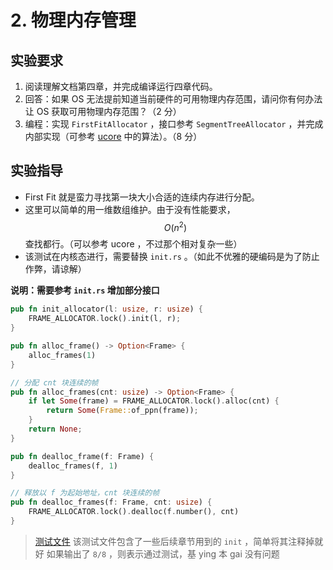 # 2. 物理内存管理

## 实验要求

1. 阅读理解文档第四章，并完成编译运行四章代码。
2. 回答：如果 OS 无法提前知道当前硬件的可用物理内存范围，请问你有何办法让 OS 获取可用物理内存范围？（2 分）
3. 编程：实现 `FirstFitAllocator` ，接口参考 `SegmentTreeAllocator` ，并完成内部实现（可参考 [ucore](https://github.com/LearningOS/ucore_os_lab/blob/master/labcodes_answer/lab2_result/kern/mm/default_pmm.c#L122) 中的算法）。（8 分）

## 实验指导

- First Fit 就是蛮力寻找第一块大小合适的连续内存进行分配。
- 这里可以简单的用一维数组维护。由于没有性能要求，$$O(n^2)$$ 查找都行。（可以参考 ucore ，不过那个相对复杂一些）
- 该测试在内核态进行，需要替换 `init.rs` 。（如此不优雅的硬编码是为了防止作弊，请谅解）

**说明：需要参考 `init.rs` 增加部分接口**

```rust
pub fn init_allocator(l: usize, r: usize) {
    FRAME_ALLOCATOR.lock().init(l, r);
}

pub fn alloc_frame() -> Option<Frame> {
    alloc_frames(1)
}

// 分配 cnt 块连续的帧
pub fn alloc_frames(cnt: usize) -> Option<Frame> {
    if let Some(frame) = FRAME_ALLOCATOR.lock().alloc(cnt) {
        return Some(Frame::of_ppn(frame));
    }
    return None;
}

pub fn dealloc_frame(f: Frame) {
    dealloc_frames(f, 1)
}

// 释放以 f 为起始地址，cnt 块连续的帧
pub fn dealloc_frames(f: Frame, cnt: usize) {
    FRAME_ALLOCATOR.lock().dealloc(f.number(), cnt)
}
```

> [测试文件](https://github.com/rcore-os/rCore_tutorial/blob/master/test/init.rs)
> 该测试文件包含了一些后续章节用到的 `init` ，简单将其注释掉就好
> 如果输出了 `8/8` ，则表示通过测试，基 ying 本 gai 没有问题
